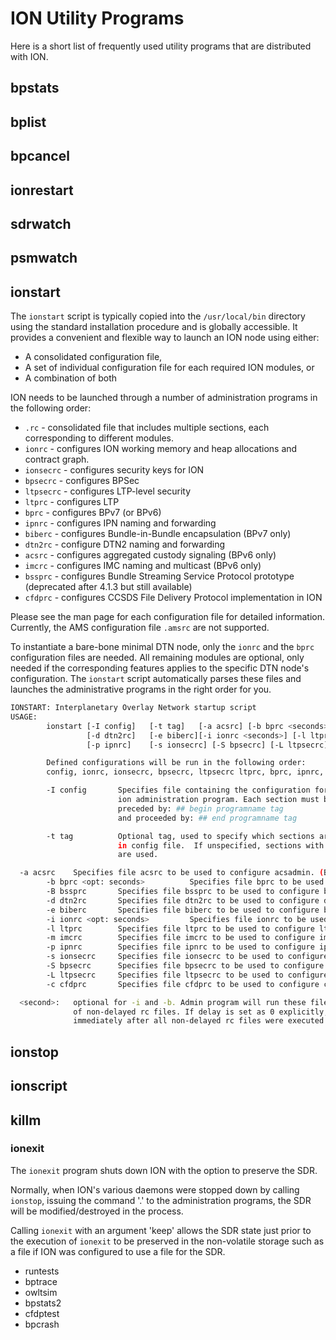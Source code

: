 # ION Utility Programs

Here is a short list of frequently used utility programs that are distributed with ION.

## bpstats

## bplist

## bpcancel

## ionrestart

## sdrwatch

## psmwatch

## ionstart

The `ionstart` script is typically copied into the `/usr/local/bin` directory using the standard installation procedure and is globally accessible. It provides a convenient and flexible way to launch an ION node using either:

- A consolidated configuration file,
- A set of individual configuration file for each required ION modules, or
- A combination of both

ION needs to be launched through a number of administration programs in the following order: 

- `.rc` - consolidated file that includes multiple sections, each corresponding to different modules.
- `ionrc` - configures ION working memory and heap allocations and contract graph.
- `ionsecrc` - configures security keys for ION
- `bpsecrc` - configures BPSec 
- `ltpsecrc` - configures LTP-level security
- `ltprc` - configures LTP
- `bprc` - configures BPv7 (or BPv6)
- `ipnrc` - configures IPN naming and forwarding
- `biberc` - configures Bundle-in-Bundle encapsulation (BPv7 only)
- `dtn2rc` - configure DTN2 naming and forwarding
- `acsrc` - configures aggregated custody signaling (BPv6 only)
- `imcrc` - configures IMC naming and multicast (BPv6 only)
- `bssprc` - configures Bundle Streaming Service Protocol prototype (deprecated after 4.1.3 but still available)
- `cfdprc` - configures CCSDS File Delivery Protocol implementation in ION

Please see the man page for each configuration file for detailed information. Currently, the AMS configuration file `.amsrc` are not supported.

To instantiate a bare-bone minimal DTN node, only the `ionrc` and the `bprc` configuration files are needed. All remaining modules are optional, only needed if the corresponding features applies to the specific DTN node's configuration. The `ionstart` script automatically parses these files and launches the administrative programs in the right order for you. 

```bash
IONSTART: Interplanetary Overlay Network startup script
USAGE:
        ionstart [-I config]   [-t tag]   [-a acsrc] [-b bprc <seconds>]  [-B bssprc]
                 [-d dtn2rc]   [-e biberc][-i ionrc <seconds>] [-l ltprc] [-m imcrc]
                 [-p ipnrc]    [-s ionsecrc] [-S bpsecrc] [-L ltpsecrc]  [-c cfdprc]

        Defined configurations will be run in the following order:
        config, ionrc, ionsecrc, bpsecrc, ltpsecrc ltprc, bprc, ipnrc, biberc, dtn2rc, acsrc, imcrc, bssprc, cfdprc

        -I config       Specifies file containing the configuration for each
                        ion administration program. Each section must be
                        preceded by: ## begin programname tag
                        and proceeded by: ## end programname tag

        -t tag          Optional tag, used to specify which sections are used
                        in config file.  If unspecified, sections with no tag
                        are used.

  -a acsrc    Specifies file acsrc to be used to configure acsadmin. (BPv6 only)
        -b bprc <opt: seconds>          Specifies file bprc to be used to configure bpadmin with delay.
        -B bssprc       Specifies file bssprc to be used to configure bsspadmin.
        -d dtn2rc       Specifies file dtn2rc to be used to configure dtn2admin.
        -e biberc       Specifies file biberc to be used to configure bibeadmin.
        -i ionrc <opt: seconds>         Specifies file ionrc to be used to configure ionadmin with delay.
        -l ltprc        Specifies file ltprc to be used to configure ltpadmin.
        -m imcrc        Specifies file imcrc to be used to configure imcdmin. (BPv6 only)
        -p ipnrc        Specifies file ipnrc to be used to configure ipnadmin.
        -s ionsecrc     Specifies file ionsecrc to be used to configure ionsecadmin.
        -S bpsecrc      Specifies file bpsecrc to be used to configure bpsecadmin.
        -L ltpsecrc     Specifies file ltpsecrc to be used to configure ltpsecadmin.
        -c cfdprc       Specifies file cfdprc to be used to configure cfdpadmin.

  <second>:   optional for -i and -b. Admin program will run these files after initial launch
              of non-delayed rc files. If delay is set as 0 explicitly, file will launch
              immediately after all non-delayed rc files were executed.
```

## ionstop
## ionscript
## killm

###  ionexit

The `ionexit` program shuts down ION with the option to preserve the SDR.

Normally, when ION's various daemons were stopped down by calling `ionstop`,  issuing the command '.' to the administration programs, the SDR will be modified/destroyed in the process. 

Calling `ionexit` with an argument 'keep' allows the SDR state just prior to the execution of `ionexit` to be preserved in the non-volatile storage such as a file if ION was configured to use a file for the SDR.

* runtests
* bptrace
* owltsim
* bpstats2
* cfdptest
* bpcrash

